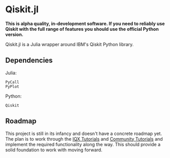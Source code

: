 # Qiskit.jl
**This is alpha quality, in-development software. If you need to reliably use Qiskit with the full range of features you should use the official Python version.**

Qiskit.jl is a Julia wrapper around IBM's Qiskit Python library.

## Dependencies
Julia: 
```
PyCall
PyPlot
```

Python:
```
Qiskit
```

## Roadmap

This project is still in its infancy and doesn't have a concrete roadmap yet. The plan is to work through the [IQX Tutorials](https://github.com/Qiskit/qiskit-iqx-tutorials) and [Community Tutorials](https://github.com/Qiskit/qiskit-community-tutorials) and implement the required functionality along the way. This should provide a solid foundation to work with moving forward.
